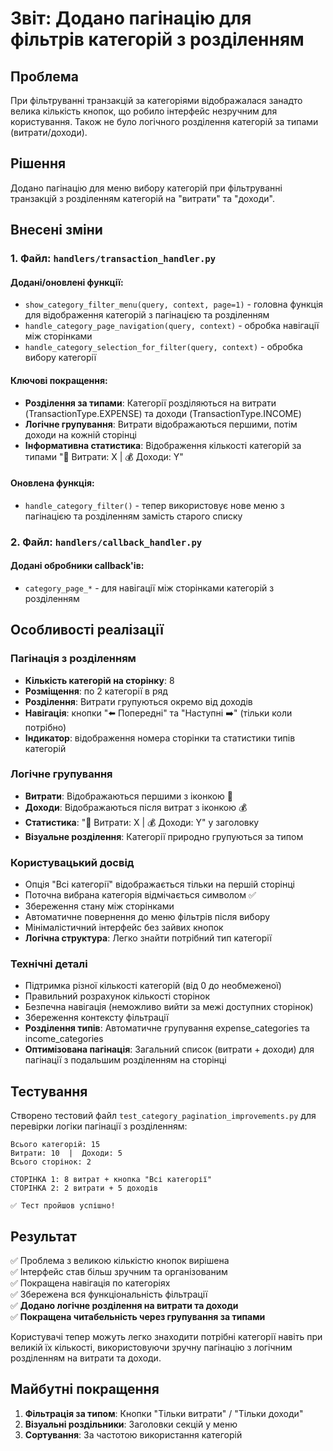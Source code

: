 # Звіт: Додано пагінацію для фільтрів категорій з розділенням

## Проблема

При фільтруванні транзакцій за категоріями відображалася занадто велика кількість кнопок, що робило інтерфейс незручним для користування. Також не було логічного розділення категорій за типами (витрати/доходи).

## Рішення

Додано пагінацію для меню вибору категорій при фільтруванні транзакцій з розділенням категорій на "витрати" та "доходи".

## Внесені зміни

### 1. Файл: `handlers/transaction_handler.py`

#### Додані/оновлені функції:

- `show_category_filter_menu(query, context, page=1)` - головна функція для відображення категорій з пагінацією та розділенням
- `handle_category_page_navigation(query, context)` - обробка навігації між сторінками
- `handle_category_selection_for_filter(query, context)` - обробка вибору категорії

#### Ключові покращення:

- **Розділення за типами**: Категорії розділяються на витрати (TransactionType.EXPENSE) та доходи (TransactionType.INCOME)
- **Логічне групування**: Витрати відображаються першими, потім доходи на кожній сторінці
- **Інформативна статистика**: Відображення кількості категорій за типами "💸 Витрати: X | 💰 Доходи: Y"

#### Оновлена функція:

- `handle_category_filter()` - тепер використовує нове меню з пагінацією та розділенням замість старого списку

### 2. Файл: `handlers/callback_handler.py`

#### Додані обробники callback'ів:

- `category_page_*` - для навігації між сторінками категорій з розділенням

## Особливості реалізації

### Пагінація з розділенням

- **Кількість категорій на сторінку**: 8
- **Розміщення**: по 2 категорії в ряд
- **Розділення**: Витрати групуються окремо від доходів
- **Навігація**: кнопки "⬅️ Попередні" та "Наступні ➡️" (тільки коли потрібно)
- **Індикатор**: відображення номера сторінки та статистики типів категорій

### Логічне групування

- **Витрати**: Відображаються першими з іконкою 💸
- **Доходи**: Відображаються після витрат з іконкою 💰
- **Статистика**: "💸 Витрати: X | 💰 Доходи: Y" у заголовку
- **Візуальне розділення**: Категорії природно групуються за типом

### Користувацький досвід

- Опція "Всі категорії" відображається тільки на першій сторінці
- Поточна вибрана категорія відмічається символом ✅
- Збереження стану між сторінками
- Автоматичне повернення до меню фільтрів після вибору
- Мінімалістичний інтерфейс без зайвих кнопок
- **Логічна структура**: Легко знайти потрібний тип категорії

### Технічні деталі

- Підтримка різної кількості категорій (від 0 до необмеженої)
- Правильний розрахунок кількості сторінок
- Безпечна навігація (неможливо вийти за межі доступних сторінок)
- Збереження контексту фільтрації
- **Розділення типів**: Автоматичне групування expense_categories та income_categories
- **Оптимізована пагінація**: Загальний список (витрати + доходи) для пагінації з подальшим розділенням на сторінці

## Тестування

Створено тестовий файл `test_category_pagination_improvements.py` для перевірки логіки пагінації з розділенням:

```
Всього категорій: 15
Витрати: 10  |  Доходи: 5
Всього сторінок: 2

СТОРІНКА 1: 8 витрат + кнопка "Всі категорії"
СТОРІНКА 2: 2 витрати + 5 доходів

✅ Тест пройшов успішно!
```

## Результат

✅ Проблема з великою кількістю кнопок вирішена  
✅ Інтерфейс став більш зручним та організованим  
✅ Покращена навігація по категоріях  
✅ Збережена вся функціональність фільтрації  
✅ **Додано логічне розділення на витрати та доходи**  
✅ **Покращена читабельність через групування за типами**

Користувачі тепер можуть легко знаходити потрібні категорії навіть при великій їх кількості, використовуючи зручну пагінацію з логічним розділенням на витрати та доходи.

## Майбутні покращення

1. **Фільтрація за типом**: Кнопки "Тільки витрати" / "Тільки доходи"
2. **Візуальні роздільники**: Заголовки секцій у меню
3. **Сортування**: За частотою використання категорій
